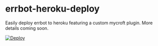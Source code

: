 # errbot-heroku-deploy
Easily deploy errbot to heroku featuring a custom mycroft plugin.  More details coming soon.

[![Deploy](https://www.herokucdn.com/deploy/button.svg)](https://heroku.com/deploy)
